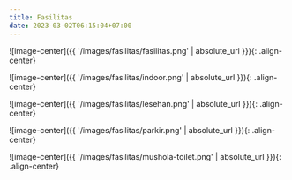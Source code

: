 ```yaml
---
title: Fasilitas
date: 2023-03-02T06:15:04+07:00
---
```


![image-center]({{ '/images/fasilitas/fasilitas.png' | absolute_url }}){: .align-center}

![image-center]({{ '/images/fasilitas/indoor.png' | absolute_url }}){: .align-center}

![image-center]({{ '/images/fasilitas/lesehan.png' | absolute_url }}){: .align-center}

![image-center]({{ '/images/fasilitas/parkir.png' | absolute_url }}){: .align-center}

![image-center]({{ '/images/fasilitas/mushola-toilet.png' | absolute_url }}){: .align-center}